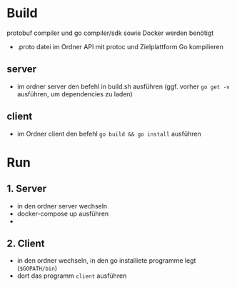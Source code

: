 # Build

protobuf compiler und go compiler/sdk sowie Docker werden benötigt
* .proto datei im Ordner API mit protoc und Zielplattform Go kompilieren

## server

* im ordner server den befehl in build.sh ausführen (ggf. vorher `go get -v` ausführen, um dependencies zu laden)

## client
* im Ordner client den befehl `go build && go install` ausführen

# Run

## 1. Server
* in den ordner server wechseln
* docker-compose up ausführen
*
## 2. Client
* in den ordner wechseln, in den go installiete programme legt (`$GOPATH/bin`)
* dort das programm `client` ausführen
